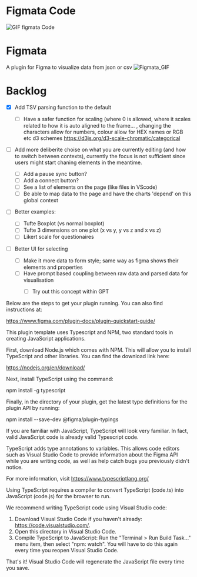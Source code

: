 # Figmata Code

![GIF figmata Code](https://github.com/user-attachments/assets/3c1c92b3-00f3-4d8e-bbb8-8e9e84ddfb50)

# Figmata

A plugin for Figma to visualize data from json or csv
![Figmata_GIF](https://github.com/user-attachments/assets/d3b609fc-bde2-46a4-81e1-1ab9ffe9b3fa)

# Backlog

* [x] Add TSV parsing function to the default

  * [ ] Have a safer function for scaling (where 0 is allowed, where it scales related to how it is auto aligned to the frame... , changing the characters allow for numbers, colour allow for HEX names or RGB etc d3 schemes https://d3js.org/d3-scale-chromatic/categorical
* [ ] Add more deliberite choise on what you are currently editing (and how to switch between contexts), currently the focus is not sufficient since users might start chaning elements in the meantime.

  * [ ] Add a pause sync button?
  * [ ] Add a connect button?
  * [ ] See a list of elements on the page (like files in VScode)
  * [ ] Be able to map data to the page and have the charts 'depend' on this global context
* [ ] Better examples:

  * [ ] Tufte Boxplot (vs normal boxplot)
  * [ ] Tufte 3 dimensions on one plot (x vs y, y vs z and x vs z)
  * [ ] Likert scale for questionaires
* [ ] Better UI for selecting

  * [ ] Make it more data to form style; same way as figma shows their elements and properties
  * [ ] Have prompt based coupling between raw data and parsed data for visualisation
    * [ ] Try out this concept within GPT


Below are the steps to get your plugin running. You can also find instructions at:

  https://www.figma.com/plugin-docs/plugin-quickstart-guide/

This plugin template uses Typescript and NPM, two standard tools in creating JavaScript applications.

First, download Node.js which comes with NPM. This will allow you to install TypeScript and other
libraries. You can find the download link here:

  https://nodejs.org/en/download/

Next, install TypeScript using the command:

  npm install -g typescript

Finally, in the directory of your plugin, get the latest type definitions for the plugin API by running:

  npm install --save-dev @figma/plugin-typings

If you are familiar with JavaScript, TypeScript will look very familiar. In fact, valid JavaScript code
is already valid Typescript code.

TypeScript adds type annotations to variables. This allows code editors such as Visual Studio Code
to provide information about the Figma API while you are writing code, as well as help catch bugs
you previously didn't notice.

For more information, visit https://www.typescriptlang.org/

Using TypeScript requires a compiler to convert TypeScript (code.ts) into JavaScript (code.js)
for the browser to run.

We recommend writing TypeScript code using Visual Studio code:

1. Download Visual Studio Code if you haven't already: https://code.visualstudio.com/.
2. Open this directory in Visual Studio Code.
3. Compile TypeScript to JavaScript: Run the "Terminal > Run Build Task..." menu item,
    then select "npm: watch". You will have to do this again every time
    you reopen Visual Studio Code.

That's it! Visual Studio Code will regenerate the JavaScript file every time you save.
